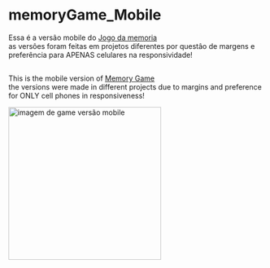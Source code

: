 # memoryGame_Mobile

<p>Essa é a versão mobile do <a href="">Jogo da memoria</a> <br>
as versôes foram feitas em projetos diferentes por questâo de margens e preferência para APENAS celulares na responsividade!</p>
<div>
  
 ##
  
<p>This is the mobile version of <a href="">Memory Game</a> <br>
the versions were made in different projects due to margins and preference for ONLY cell phones in responsiveness!</p>
<div>
<img src="https://cdn.discordapp.com/attachments/943915559098130472/984611844557779045/Screenshot_20220609-210656_Chrome.jpg" alt="imagem de game versão mobile" width=300px>
</div> 
